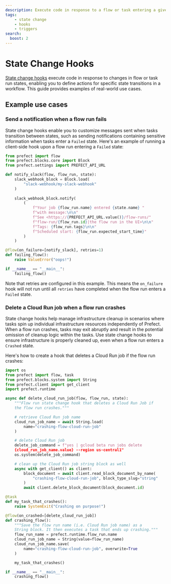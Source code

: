 ```yaml
---
description: Execute code in response to a flow or task entering a given state, without involvement of the Prefect API.
tags:
    - state change
    - hooks
    - triggers
search:
  boost: 2
---
```


# State Change Hooks

[State change hooks](/concepts/states/#state-change-hooks) execute code in response to changes in flow or task run states, enabling you to define actions for specific state transitions in a workflow.
This guide provides examples of real-world use cases.

## Example use cases

### Send a notification when a flow run fails

State change hooks enable you to customize messages sent when tasks transition between states, such as sending notifications containing sensitive information when tasks enter a `Failed` state.
Here's an example of running a client-side hook upon a flow run entering a `Failed` state:

```python
from prefect import flow
from prefect.blocks.core import Block
from prefect.settings import PREFECT_API_URL

def notify_slack(flow, flow_run, state):
    slack_webhook_block = Block.load(
        "slack-webhook/my-slack-webhook"
    )
            
    slack_webhook_block.notify(
        (
            f"Your job {flow_run.name} entered {state.name} "
            f"with message:\n\n"
            f"See <https://{PREFECT_API_URL.value()}/flow-runs/"
            f"flow-run/{flow_run.id}|the flow run in the UI>\n\n"
            f"Tags: {flow_run.tags}\n\n"
            f"Scheduled start: {flow_run.expected_start_time}"
        )
    )

@flow(on_failure=[notify_slack], retries=1)
def failing_flow():
    raise ValueError("oops!")

if __name__ == "__main__":
    failing_flow()
```

Note that retries are configured in this example. This means the `on_failure` hook will not run until all `retries` have completed when the flow run enters a `Failed` state.

### Delete a Cloud Run job when a flow run crashes

State change hooks help manage infrastructure cleanup in scenarios where tasks spin up individual infrastructure resources independently of Prefect.
When a flow run crashes, tasks may exit abruptly and result in the potential omission of cleanup logic within the tasks.
Use state change hooks to ensure infrastructure is properly cleaned up, even when a flow run enters a `Crashed` state.

Here's how to create a hook that deletes a Cloud Run job if the flow run crashes:

```python
import os
from prefect import flow, task
from prefect.blocks.system import String
from prefect.client import get_client
import prefect.runtime

async def delete_cloud_run_job(flow, flow_run, state):
    """Flow run state change hook that deletes a Cloud Run Job if
    the flow run crashes."""

    # retrieve Cloud Run job name
    cloud_run_job_name = await String.load(
        name="crashing-flow-cloud-run-job"
    )

    # delete Cloud Run job
    delete_job_command = f"yes | gcloud beta run jobs delete 
    {cloud_run_job_name.value} --region us-central1"
    os.system(delete_job_command)

    # clean up the Cloud Run job string block as well
    async with get_client() as client:
        block_document = await client.read_block_document_by_name(
            "crashing-flow-cloud-run-job", block_type_slug="string"
        )
        await client.delete_block_document(block_document.id)

@task
def my_task_that_crashes():
    raise SystemExit("Crashing on purpose!")

@flow(on_crashed=[delete_cloud_run_job])
def crashing_flow():
    """Save the flow run name (i.e. Cloud Run job name) as a 
    String block. It then executes a task that ends up crashing."""
    flow_run_name = prefect.runtime.flow_run.name
    cloud_run_job_name = String(value=flow_run_name)
    cloud_run_job_name.save(
        name="crashing-flow-cloud-run-job", overwrite=True
    )

    my_task_that_crashes()

if __name__ == "__main__":
    crashing_flow()
```
